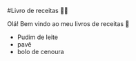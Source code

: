 #Livro de receitas :woman_cook:

Olá! Bem vindo ao meu livros de receitas :wave:

* Pudim de leite
* pavê
* bolo de cenoura
